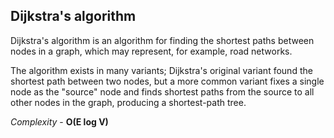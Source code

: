 ## Dijkstra's algorithm

Dijkstra's algorithm is an algorithm for finding the shortest paths between nodes in a graph, which may represent, for example, road networks.

The algorithm exists in many variants; Dijkstra's original variant found the shortest path between two nodes, but a more common variant fixes a single node as the "source" node and finds shortest paths from the source to all other nodes in the graph, producing a shortest-path tree.

*Complexity* - **O(E log V)**
